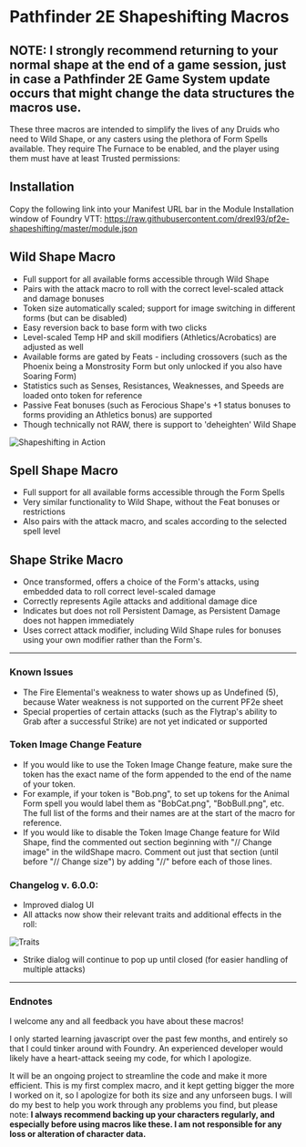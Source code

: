 # Pathfinder 2E Shapeshifting Macros

## NOTE: I strongly recommend returning to your normal shape at the end of a game session, just in case a Pathfinder 2E Game System update occurs that might change the data structures the macros use.



These three macros are intended to simplify the lives of any Druids who need to Wild Shape, or any casters using the plethora of Form Spells available. They require The Furnace to be enabled, and the player using them must have at least Trusted permissions:

## Installation
Copy the following link into your Manifest URL bar in the Module Installation window of Foundry VTT: https://raw.githubusercontent.com/drexl93/pf2e-shapeshifting/master/module.json

## Wild Shape Macro
* Full support for all available forms accessible through Wild Shape
* Pairs with the attack macro to roll with the correct level-scaled attack and damage bonuses
* Token size automatically scaled; support for image switching in different forms (but can be disabled)
* Easy reversion back to base form with two clicks
* Level-scaled Temp HP and skill modifiers (Athletics/Acrobatics) are adjusted as well
* Available forms are gated by Feats - including crossovers (such as the Phoenix being a Monstrosity Form but only unlocked if you also have Soaring Form)
* Statistics such as Senses, Resistances, Weaknesses, and Speeds are loaded onto token for reference
* Passive Feat bonuses (such as Ferocious Shape's +1 status bonuses to forms providing an Athletics bonus) are supported
* Though technically not RAW, there is support to 'deheighten' Wild Shape

![Shapeshifting in Action](https://media.giphy.com/media/Rk97paAzUy9l0mrDFY/giphy.gif)

## Spell Shape Macro
* Full support for all available forms accessible through the Form Spells
* Very similar functionality to Wild Shape, without the Feat bonuses or restrictions
* Also pairs with the attack macro, and scales according to the selected spell level

## Shape Strike Macro
* Once transformed, offers a choice of the Form's attacks, using embedded data to roll correct level-scaled damage
* Correctly represents Agile attacks and additional damage dice
* Indicates but does not roll Persistent Damage, as Persistent Damage does not happen immediately
* Uses correct attack modifier, including Wild Shape rules for bonuses using your own modifier rather than the Form's.

---

### Known Issues
* The Fire Elemental's weakness to water shows up as Undefined (5), because Water weakness is not supported on the current PF2e sheet
* Special properties of certain attacks (such as the Flytrap's ability to Grab after a successful Strike) are not yet indicated or supported

### Token Image Change Feature
* If you would like to use the Token Image Change feature, make sure the token has the exact name of the form appended to the end of the name of your token.
* For example, if your token is "Bob.png", to set up tokens for the Animal Form spell you would label them as "BobCat.png", "BobBull.png", etc. The full list of the forms and their names are at the start of the macro for reference.
* If you would like to disable the Token Image Change feature for Wild Shape, find the commented out section beginning with "// Change image" in the wildShape macro. Comment out just that section (until before "// Change size") by adding "//" before each of those lines.

### Changelog v. 6.0.0:
* Improved dialog UI
* All attacks now show their relevant traits and additional effects in the roll:

![Traits](https://i.ibb.co/dJtZKBW/v6-trait-pic.png)

* Strike dialog will continue to pop up until closed (for easier handling of multiple attacks)

---

### Endnotes
I welcome any and all feedback you have about these macros!

I only started learning javascript over the past few months, and entirely so that I could tinker around with Foundry. An experienced developer would likely have a heart-attack seeing my code, for which I apologize.

It will be an ongoing project to streamline the code and make it more efficient. This is my first complex macro, and it kept getting bigger the more I worked on it, so I apologize for both its size and any unforseen bugs. I will do my best to help you work through any problems you find, but please note: **I always recommend backing up your characters regularly, and especially before using macros like these. I am not responsible for any loss or alteration of character data.**
